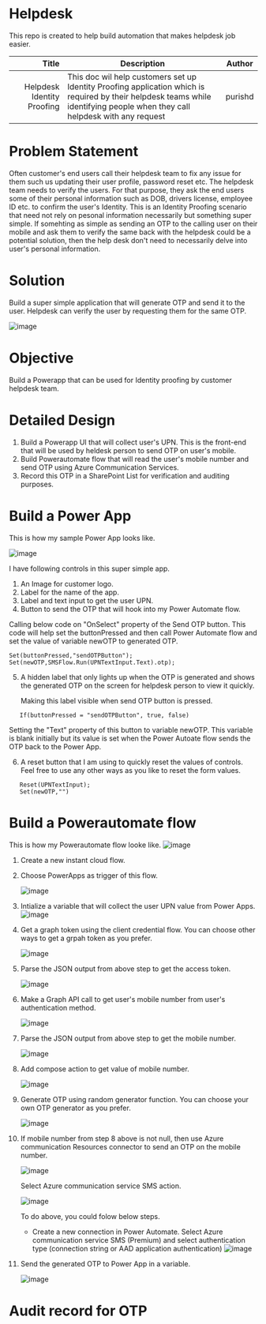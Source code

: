 # Helpdesk
This repo is created to help build automation that makes helpdesk job easier.

| Title | Description |Author|
|-----:|---------------|-----|
| Helpdesk Identity Proofing|This doc wil help customers set up Identity Proofing application which is required by their helpdesk teams while identifying people when they call helpdesk with any request               |purishd|

# Problem Statement
Often customer's end users call their helpdesk team to fix any issue for them such us updating their user profile, password reset etc. The helpdesk team needs to verify the users. For that purpose, they ask the end users some of their personal information such as DOB, drivers license, employee ID etc. to confirm the user's Identity. This is an Identity Proofing scenario that need not rely on pesonal information necessarily but something super simple. If somehting as simple as sending an OTP to the calling user on their mobile and ask them to verify the same back with the helpdesk could be a potential solution, then the help desk don't need to necessarily delve into user's personal information.

# Solution
Build a super simple application that will generate OTP and send it to the user. Helpdesk can verify the user by requesting them for the same OTP.

![image](https://github.com/purishd/Helpdesk/assets/11908199/8b6b8b6a-a71f-4c1f-84a7-444490f739eb)


# Objective
Build a Powerapp that can be used for Identity proofing by customer helpdesk team.

# Detailed Design
1. Build a Powerapp UI that will collect user's UPN. This is the front-end that will be used by heldesk person to send OTP on user's mobile.
2. Build Powerautomate flow that will read the user's mobile number and send OTP using Azure Communication Services.
3. Record this OTP in a SharePoint List for verification and auditing purposes.

# Build a Power App

This is how my sample Power App looks like.

![image](https://github.com/purishd/Helpdesk/assets/11908199/e9891599-a7a3-43fc-877e-3efcd864e1d0)

I have following controls in this super simple app.
1. An Image for customer logo.
2. Label for the name of the app.
3. Label and text input to get the user UPN.
4. Button to send the OTP that will hook into my Power Automate flow.

Calling below code on "OnSelect" property of the Send OTP button. This code will help set the buttonPressed and then call Power Automate flow and set the value of variable newOTP to generated OTP.
```
Set(buttonPressed,"sendOTPButton");
Set(newOTP,SMSFlow.Run(UPNTextInput.Text).otp);
```

5. A hidden label that only lights up when the OTP is generated and shows the generated OTP on the screen for helpdesk person to view it quickly.

   Making this label visible when send OTP button is pressed.
```
   If(buttonPressed = "sendOTPButton", true, false)
```
   Setting the "Text" property of this button to variable newOTP. This variable is blank initially but its value is set when the Power Autoate flow sends the OTP back to the Power App.
  
6. A reset button that I am using to quickly reset the values of controls. Feel free to use any other ways as you like to reset the form values.
```
   Reset(UPNTextInput);
   Set(newOTP,"")
```
# Build a Powerautomate flow
This is how my Powerautomate flow looke like.
![image](https://github.com/purishd/Helpdesk/assets/11908199/caa34969-084f-4273-8dea-8a3345774e4f)

1. Create a new instant cloud flow.
2. Choose PowerApps as trigger of this flow.
   
   ![image](https://github.com/purishd/Helpdesk/assets/11908199/182114f9-571d-41ed-869f-ea5900b51320)

4. Intialize a variable that will collect the user UPN value from Power Apps.
   ![image](https://github.com/purishd/Helpdesk/assets/11908199/edfb4b98-682f-456e-9d05-c95336dff09c)

5. Get a graph token using the client credential flow. You can choose other ways to get a grpah token as you prefer.
   
   ![image](https://github.com/purishd/Helpdesk/assets/11908199/0228d6d2-40f6-4d35-9901-f9a733f7c602)

7. Parse the JSON output from above step to get the access token.

   ![image](https://github.com/purishd/Helpdesk/assets/11908199/eece5f1f-44ec-4cc6-a3d7-342aa4f6773c)

9. Make a Graph API call to get user's mobile number from user's authentication method.

    ![image](https://github.com/purishd/Helpdesk/assets/11908199/f617440d-6479-489b-a502-0914b58e2c8c)

11. Parse the JSON output from above step to get the mobile number.

    ![image](https://github.com/purishd/Helpdesk/assets/11908199/9546c676-328e-4a63-adc5-a5dff4580bb8)

13. Add compose action to get value of mobile number.

    ![image](https://github.com/purishd/Helpdesk/assets/11908199/aea4c72e-895a-4503-a35d-80f76c9ec7e1)

15. Generate OTP using random generator function. You can choose your own OTP generator as you prefer.

    ![image](https://github.com/purishd/Helpdesk/assets/11908199/cbb6520c-be58-4768-b55b-e610e9953b14)

17. If mobile number from step 8 above is not null, then use Azure communication Resources connector to send an OTP on the mobile number.

    ![image](https://github.com/purishd/Helpdesk/assets/11908199/3e9d1786-f202-41e5-ab91-99562c5edd3e)

    Select Azure communication service SMS action.

    ![image](https://github.com/purishd/Helpdesk/assets/11908199/be16cd13-ab7b-403b-a991-b048f74a0c4c)

    To do above, you could folow below steps.

    - Create a new connection in Power Automate. Select Azure communication service SMS (Premium) and select authentication type (connection string or AAD application authentication)
    ![image](https://github.com/purishd/Helpdesk/assets/11908199/03a68788-a352-4d4d-b258-33b0425d8c76)

19. Send the generated OTP to Power App in a variable.

    ![image](https://github.com/purishd/Helpdesk/assets/11908199/ddc9f752-7533-49aa-bd82-12df9fd43e38)


# Audit record for OTP
